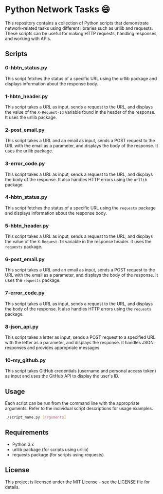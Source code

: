 # Python Network Tasks :smile:

This repository contains a collection of Python scripts that demonstrate network-related tasks using different libraries such as urllib and requests. These scripts can be useful for making HTTP requests, handling responses, and working with APIs.

## Scripts

### 0-hbtn_status.py

This script fetches the status of a specific URL using the urllib package and displays information about the response body.

### 1-hbtn_header.py

This script takes a URL as input, sends a request to the URL, and displays the value of the `X-Request-Id` variable found in the header of the response. It uses the urllib package.

### 2-post_email.py

This script takes a URL and an email as input, sends a POST request to the URL with the email as a parameter, and displays the body of the response. It uses the urllib package.

### 3-error_code.py

This script takes a URL as input, sends a request to the URL, and displays the body of the response. It also handles HTTP errors using the `urllib` package.

### 4-hbtn_status.py

This script fetches the status of a specific URL using the `requests` package and displays information about the response body.

### 5-hbtn_header.py

This script takes a URL as input, sends a request to the URL, and displays the value of the `X-Request-Id` variable in the response header. It uses the `requests` package.

### 6-post_email.py

This script takes a URL and an email as input, sends a POST request to the URL with the email as a parameter, and displays the body of the response. It uses the `requests` package.

### 7-error_code.py

This script takes a URL as input, sends a request to the URL, and displays the body of the response. It also handles HTTP errors using the `requests` package.

### 8-json_api.py

This script takes a letter as input, sends a POST request to a specified URL with the letter as a parameter, and displays the response. It handles JSON responses and provides appropriate messages.

### 10-my_github.py

This script takes GitHub credentials (username and personal access token) as input and uses the GitHub API to display the user's ID.

## Usage

Each script can be run from the command line with the appropriate arguments. Refer to the individual script descriptions for usage examples.

```bash
./script_name.py [arguments]
```

## Requirements

- Python 3.x
- urllib package (for scripts using urllib)
- requests package (for scripts using requests)

## License

This project is licensed under the MIT License - see the [LICENSE](LICENSE) file for details.
